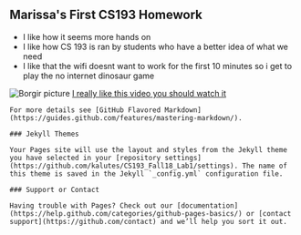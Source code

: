 ##  Marissa's First CS193 Homework

- I like how it seems more hands on
- I like how CS 193 is ran by students who have a better idea of what we need
- I like that the wifi doesnt want to work for the first 10 minutes so i get to play the no internet dinosaur game

![Borgir picture](https://i.redd.it/6f3u0sb2jv671.jpg)
[I really like this video you should watch it](https://www.youtube.com/watch?v=ixFyUzPcHz0)

```
For more details see [GitHub Flavored Markdown](https://guides.github.com/features/mastering-markdown/).

### Jekyll Themes

Your Pages site will use the layout and styles from the Jekyll theme you have selected in your [repository settings](https://github.com/kalutes/CS193_Fall18_Lab1/settings). The name of this theme is saved in the Jekyll `_config.yml` configuration file.

### Support or Contact

Having trouble with Pages? Check out our [documentation](https://help.github.com/categories/github-pages-basics/) or [contact support](https://github.com/contact) and we’ll help you sort it out.
```
